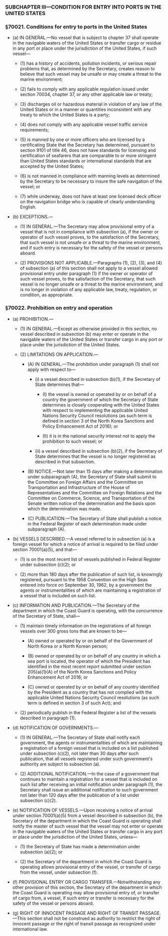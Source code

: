 ### SUBCHAPTER III—CONDITION FOR ENTRY INTO PORTS IN THE UNITED STATES

### §70021. Conditions for entry to ports in the United States
* (a) IN GENERAL.—No vessel that is subject to chapter 37 shall operate in the navigable waters of the United States or transfer cargo or residue in any port or place under the jurisdiction of the United States, if such vessel—

  * (1) has a history of accidents, pollution incidents, or serious repair problems that, as determined by the Secretary, creates reason to believe that such vessel may be unsafe or may create a threat to the marine environment;

  * (2) fails to comply with any applicable regulation issued under section 70034, chapter 37, or any other applicable law or treaty;

  * (3) discharges oil or hazardous material in violation of any law of the United States or in a manner or quantities inconsistent with any treaty to which the United States is a party;

  * (4) does not comply with any applicable vessel traffic service requirements;

  * (5) is manned by one or more officers who are licensed by a certificating State that the Secretary has determined, pursuant to section 9101 of title 46, does not have standards for licensing and certification of seafarers that are comparable to or more stringent than United States standards or international standards that are accepted by the United States;

  * (6) is not manned in compliance with manning levels as determined by the Secretary to be necessary to insure the safe navigation of the vessel; or

  * (7) while underway, does not have at least one licensed deck officer on the navigation bridge who is capable of clearly understanding English.


* (b) EXCEPTIONS.—

  * (1) IN GENERAL.—The Secretary may allow provisional entry of a vessel that is not in compliance with subsection (a), if the owner or operator of such vessel proves, to the satisfaction of the Secretary, that such vessel is not unsafe or a threat to the marine environment, and if such entry is necessary for the safety of the vessel or persons aboard.

  * (2) PROVISIONS NOT APPLICABLE.—Paragraphs (1), (2), (3), and (4) of subsection (a) of this section shall not apply to a vessel allowed provisional entry under paragraph (1) if the owner or operator of such vessel proves, to the satisfaction of the Secretary, that such vessel is no longer unsafe or a threat to the marine environment, and is no longer in violation of any applicable law, treaty, regulation, or condition, as appropriate.

### §70022. Prohibition on entry and operation
* (a) PROHIBITION.—

  * (1) IN GENERAL.—Except as otherwise provided in this section, no vessel described in subsection (b) may enter or operate in the navigable waters of the United States or transfer cargo in any port or place under the jurisdiction of the United States.

  * (2) LIMITATIONS ON APPLICATION.—

    * (A) IN GENERAL.—The prohibition under paragraph (1) shall not apply with respect to—

      * (i) a vessel described in subsection (b)(1), if the Secretary of State determines that—

        * (I) the vessel is owned or operated by or on behalf of a country the government of which the Secretary of State determines is closely cooperating with the United States with respect to implementing the applicable United Nations Security Council resolutions (as such term is defined in section 3 of the North Korea Sanctions and Policy Enhancement Act of 2016); or

        * (II) it is in the national security interest not to apply the prohibition to such vessel; or


      * (ii) a vessel described in subsection (b)(2), if the Secretary of State determines that the vessel is no longer registered as described in that subsection.

    * (B) NOTICE.—Not later than 15 days after making a determination under subparagraph (A), the Secretary of State shall submit to the Committee on Foreign Affairs and the Committee on Transportation and Infrastructure of the House of Representatives and the Committee on Foreign Relations and the Committee on Commerce, Science, and Transportation of the Senate written notice of the determination and the basis upon which the determination was made.

    * (C) PUBLICATION.—The Secretary of State shall publish a notice in the Federal Register of each determination made under subparagraph (A).

* (b) VESSELS DESCRIBED.—A vessel referred to in subsection (a) is a foreign vessel for which a notice of arrival is required to be filed under section 70001(a)(5), and that—

  * (1) is on the most recent list of vessels published in Federal Register under subsection (c)(2); or

  * (2) more than 180 days after the publication of such list, is knowingly registered, pursuant to the 1958 Convention on the High Seas entered into force on September 30, 1962, by a government the agents or instrumentalities of which are maintaining a registration of a vessel that is included on such list.

* (c) INFORMATION AND PUBLICATION.—The Secretary of the department in which the Coast Guard is operating, with the concurrence of the Secretary of State, shall—

  * (1) maintain timely information on the registrations of all foreign vessels over 300 gross tons that are known to be—

    * (A) owned or operated by or on behalf of the Government of North Korea or a North Korean person;

    * (B) owned or operated by or on behalf of any country in which a sea port is located, the operator of which the President has identified in the most recent report submitted under section 205(a)(1)(A) of the North Korea Sanctions and Policy Enhancement Act of 2016; or

    * (C) owned or operated by or on behalf of any country identified by the President as a country that has not complied with the applicable United Nations Security Council resolutions (as such term is defined in section 3 of such Act); and

  * (2) periodically publish in the Federal Register a list of the vessels described in paragraph (1).

* (d) NOTIFICATION OF GOVERNMENTS.—

  * (1) IN GENERAL.—The Secretary of State shall notify each government, the agents or instrumentalities of which are maintaining a registration of a foreign vessel that is included on a list published under subsection (c)(2), not later than 30 days after such publication, that all vessels registered under such government's authority are subject to subsection (a).

  * (2) ADDITIONAL NOTIFICATION.—In the case of a government that continues to maintain a registration for a vessel that is included on such list after receiving an initial notification under paragraph (1), the Secretary shall issue an additional notification to such government not later than 120 days after the publication of a list under subsection (c)(2).

* (e) NOTIFICATION OF VESSELS.—Upon receiving a notice of arrival under section 70001(a)(5) from a vessel described in subsection (b), the Secretary of the department in which the Coast Guard is operating shall notify the master of such vessel that the vessel may not enter or operate in the navigable waters of the United States or transfer cargo in any port or place under the jurisdiction of the United States, unless—

  * (1) the Secretary of State has made a determination under subsection (a)(2); or

  * (2) the Secretary of the department in which the Coast Guard is operating allows provisional entry of the vessel, or transfer of cargo from the vessel, under subsection (f).

* (f) PROVISIONAL ENTRY OR CARGO TRANSFER.—Notwithstanding any other provision of this section, the Secretary of the department in which the Coast Guard is operating may allow provisional entry of, or transfer of cargo from, a vessel, if such entry or transfer is necessary for the safety of the vessel or persons aboard.

* (g) RIGHT OF INNOCENT PASSAGE AND RIGHT OF TRANSIT PASSAGE.—This section shall not be construed as authority to restrict the right of innocent passage or the right of transit passage as recognized under international law.